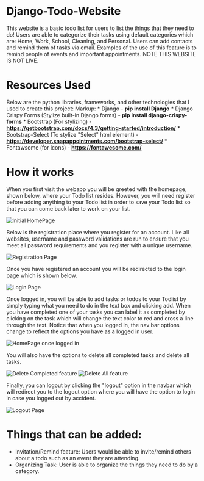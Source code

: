 # Django-Todo-Website
This website is a basic todo list for users to list the things that they need to do! Users are able to categorize their tasks using default categories which are: Home, Work, School, Cleaning, and Personal. Users can add contacts and remind them of tasks via email. Examples of the use of this feature is to remind people of events and important appointments. NOTE THIS WEBSITE IS NOT LIVE.

# Resources Used
Below are the python libraries, frameworks, and other technologies that I used to create this project:
Markup: * Django - **pip install Django**
        * Django Crispy Forms (Stylize built-in Django forms) - **pip install django-crispy-forms**
        * Bootstrap (For stylizing) - **https://getbootstrap.com/docs/4.3/getting-started/introduction/**
        * Bootstrap-Select (To stylize "Select" html element) - **https://developer.snapappointments.com/bootstrap-select/**
        * Fontawsome (for icons) - **https://fontawesome.com/**


# How it works
When you first visit the webapp you will be greeted with the homepage, shown below, where your Todo list resides. However, you will need register before adding anything to your Todo list in order to save your Todo list so that you can come back later to work on your list.

![Initial HomePage](https://i.imgur.com/zIWLYRv.png)

Below is the registration place where you register for an account. Like all websites, username and password validations are run to ensure that you meet all password requirements and you register with a unique username.

![Registration Page](https://i.imgur.com/8Rstkws.png)

Once you have registered an account you will be redirected to the login page which is shown below.

![Login Page](https://i.imgur.com/AKo5UXD.png)

Once logged in, you will be able to add tasks or todos to your Todlist by simply typing what you need to do in the text box and clicking add. When you have completed one of your tasks you can label it as completed by clicking on the task which will change the text color to red and cross a line through the text. Notice that when you logged in, the nav bar options change to reflect the options you have as a logged in user.

![HomePage once logged in](https://i.imgur.com/LKWUUHj.png)

You will also have the options to delete all completed tasks and delete all tasks.

![Delete Completed feature](https://i.imgur.com/5njGYwm.png) ![Delete All feature](https://i.imgur.com/78JW17j.png)

Finally, you can logout by clicking the "logout" option in the navbar which will redirect you to the logout option where you will have the option to login in case you logged out by accident.

![Logout Page](https://i.imgur.com/JHTTmjV.png)

# Things that can be added:
- Invitation/Remind feature: Users would be able to invite/remind others about a todo such as an event they are attending.
- Organizing Task: User is able to organize the things they need to do by a category.
